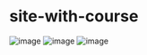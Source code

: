 # site-with-course
![image](https://github.com/khasanov26/site-with-course/assets/81286016/eb52b843-b0f8-4d61-b2df-35d724135a99)
![image](https://github.com/khasanov26/site-with-course/assets/81286016/b133554e-64ad-48a9-9f7d-1ea2ccd7849a)
![image](https://github.com/khasanov26/site-with-course/assets/81286016/eb1ade79-a18d-4d0e-9a12-405c06549705)
